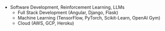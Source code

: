 - Software Development, Reinforcement Learning, LLMs
  - Full Stack Development (Angular, Django, Flask)
  - Machine Learning (TensorFlow, PyTorch, Scikit-Learn, OpenAI Gym)
  - Cloud (AWS, GCP, Heroku)
